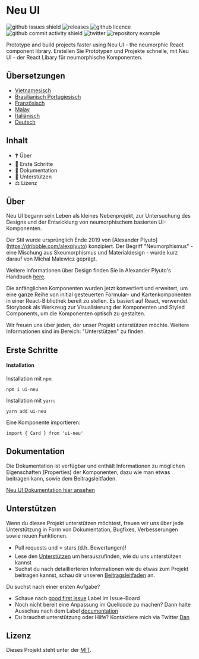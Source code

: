 # Neu UI

![github issues shield](https://img.shields.io/github/issues/daniel-norris/neumorphic_design)
![releases](https://img.shields.io/github/v/release/daniel-norris/neu_ui?include_prereleases)
![github licence](https://img.shields.io/github/license/daniel-norris/neu_ui)
![github commit activity shield](https://img.shields.io/github/commit-activity/m/daniel-norris/neumorphic_design)
![twitter](https://img.shields.io/twitter/follow/danielpnorris)
![repository example](../../src/demo.gif)

Prototype and build projects faster using Neu UI - the neumorphic React component library.
Erstellen Sie Prototypen und Projekte schnelle, mit Neu UI - der React Libary für neumorphische Komponenten.

## Übersetzungen
- [Vietnamesisch](./translations/vietnamese/readme.md)
- [Brasilianisch Portugiesisch](./translations/portuguese/README.md)
- [Französisch](./translations/french/readme.md)
- [Malay](./translations/malay/README.md)
- [Italiänisch](./translations/italian/README.md)
- [Deutsch](./translations/german/README.md)

## Inhalt

- ❓ Über
- 🚀 Erste Schritte
- 📝 Dokumentation
- 👏 Unterstützen
- ⚖️ Lizenz

## Über

Neu UI begann sein Leben als kleines Nebenprojekt, zur Untersuchung des Designs und der Entwicklung von neumorphischem basierten UI-Komponenten.

Der Stil wurde ursprünglich Ende 2019 von [Alexander Plyuto] (https://dribbble.com/alexplyuto) konzipiert. Der Begriff "Neumorphismus" - eine Mischung aus Skeumorphismus und Materialdesign - wurde kurz darauf von Michal Malewicz geprägt.

Weitere Informationen über Design finden Sie in Alexander Plyuto's Handbuch [here](https://www.figma.com/file/J1uPSOY5k577mDpSfGFven/Neomorphism-Guide-2.0-%7C-Original?node-id=26580%3A1425).

Die anfänglichen Komponenten wurden jetzt konvertiert und erweitert, um eine ganze Reihe von initial gesteuerten Formular- und Kartenkomponenten in einer React-Bibliothek bereit zu stellen. Es basiert auf React, verwendet Storybook als Werkzeug zur Visualisierung der Komponenten und Styled Components, um die Komponenten optisch zu gestalten.

Wir freuen uns über jeden, der unser Projekt unterstützen möchte. Weitere Informationen sind im Bereich: "Unterstützen" zu finden.

## Erste Schritte

#### Installation

Installation mit `npm`:

```
npm i ui-neu
```

Installation mit `yarn`:

```
yarn add ui-neu
```

Eine Komponente importieren:

```
import { Card } from 'ui-neu'
```

## Dokumentation

Die Dokumentation ist verfügbar und enthält Informationen zu möglichen Eigenschaften (Properties) der Komponenten, dazu wie man etwas beitragen kann, sowie dem Beitragsleitfaden.

[Neu UI Dokumentation hier ansehen](https://ui-neu.netlify.app/)

## Unterstützen

Wenn du dieses Projekt unterstützen möchtest, freuen wir uns über jede Unterstützung in Form von Dokumentation, Bugfixes, Verbesserungen sowie neuen Funktionen. 

- Pull requests und ⭐ stars (d.h. Bewertungen)!
- Lese den [Unterstützen](CONTRIBUTING.md) um herauszufinden, wie du uns unterstützen kannst
- Suchst du nach detaillierteren Informationen wie du etwas zum Projekt beitragen kannst, schau dir unseren [Beitragsleitfaden](CONTRIBUTING_GUIDE.md) an.

Du suchst nach einer ersten Aufgabe?

- Schaue nach [good first issue](https://github.com/daniel-norris/neu_ui/labels/good%20first%20issue) Label im Issue-Board
- Noch nicht bereit eine Anpassung im Quellcode zu machen? Dann halte Ausschau nach dem Label [documentation](https://github.com/daniel-norris/neu_ui/labels/Dokumentation)
- Du brauchst unterstützung oder Hilfe? Kontaktiere mich via Twitter [Dan](https://twitter.com/danielpnorris)

## Lizenz

Dieses Projekt steht unter der [MIT](/LICENSE).
